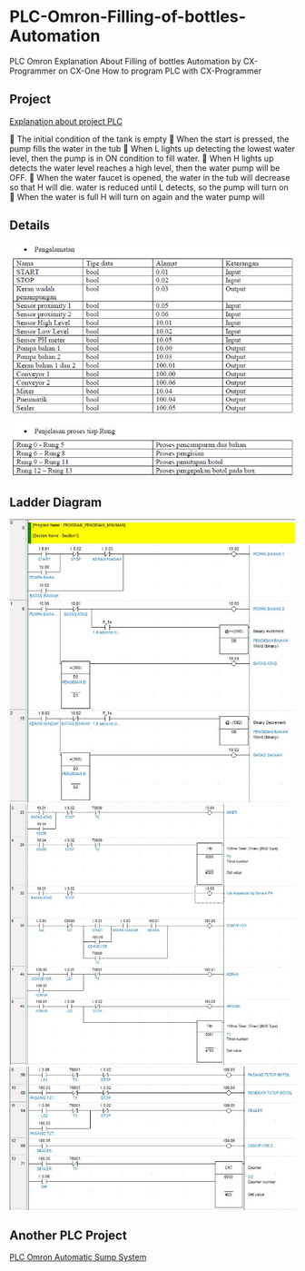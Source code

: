 # PLC-Omron-Filling-of-bottles-Automation
PLC Omron Explanation About Filling of bottles Automation by CX-Programmer on CX-One
How to program PLC with CX-Programmer 

## Project

[Explanation about project PLC](https://youtu.be/a6hl7-lfZ4Q) 

 The initial condition of the tank is empty
 When the start is pressed, the pump fills the water in the tub
 When L lights up detecting the lowest water level, then the pump is in ON condition to fill water.
 When H lights up detects the water level reaches a high level, then the water pump will be OFF.
 When the water faucet is opened, the water in the tub will decrease so that H will die. water is reduced until L detects, so the pump will turn on
 When the water is full H will turn on again and the water pump will

## Details
![Tables](Table-of-Address.PNG)

## Ladder Diagram
![Program1](Program1.jpg)
![Program2](Program2.jpg)
![Program3](Program3.jpg)

## Another PLC Project
[PLC Omron Automatic Sump System](https://github.com/electricianinsomniac/PLC-Omron-Automatic-Sump-System)
